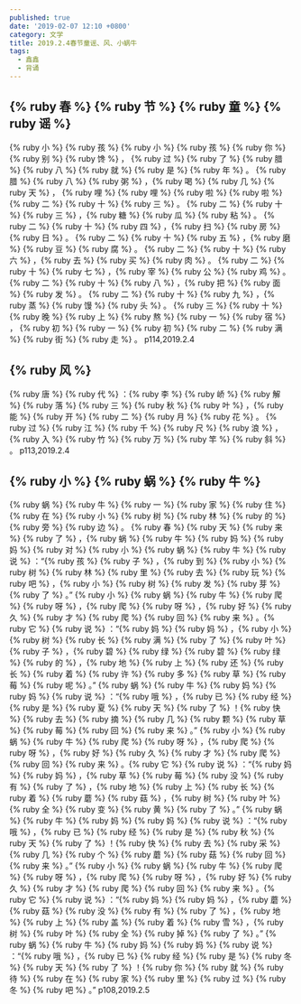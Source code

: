 ```yaml
---
published: true
date: '2019-02-07 12:10 +0800'
category: 文学
title: 2019.2.4春节童谣、风、小蜗牛
tags:
  - 鑫鑫
  - 背诵
---
```

##  {% ruby 春 %} {% ruby 节 %} {% ruby 童 %} {% ruby 谣 %} 
{% ruby 小 %} {% ruby 孩 %} {% ruby 小 %} {% ruby 孩 %} {% ruby 你 %} {% ruby 别 %} {% ruby 馋 %} ，
{% ruby 过 %} {% ruby 了 %} {% ruby 腊 %} {% ruby 八 %} {% ruby 就 %} {% ruby 是 %} {% ruby 年 %} 。
{% ruby 腊 %} {% ruby 八 %} {% ruby 粥 %} ，{% ruby 喝 %} {% ruby 几 %} {% ruby 天 %} ，
{% ruby 哩 %} {% ruby 哩 %} {% ruby 啦 %} {% ruby 啦 %} {% ruby 二 %} {% ruby 十 %} {% ruby 三 %} 。
{% ruby 二 %} {% ruby 十 %} {% ruby 三 %} ，{% ruby 糖 %} {% ruby 瓜 %} {% ruby 粘 %} 。
{% ruby 二 %} {% ruby 十 %} {% ruby 四 %} ，{% ruby 扫 %} {% ruby 房 %} {% ruby 日 %} 。
{% ruby 二 %} {% ruby 十 %} {% ruby 五 %} ，{% ruby 磨 %} {% ruby 豆 %} {% ruby 腐 %} 。
{% ruby 二 %} {% ruby 十 %} {% ruby 六 %} ，{% ruby 去 %} {% ruby 买 %} {% ruby 肉 %} 。
{% ruby 二 %} {% ruby 十 %} {% ruby 七 %} ，{% ruby 宰 %} {% ruby 公 %} {% ruby 鸡 %} 。
{% ruby 二 %} {% ruby 十 %} {% ruby 八 %} ，{% ruby 把 %} {% ruby 面 %} {% ruby 发 %} 。
{% ruby 二 %} {% ruby 十 %} {% ruby 九 %} ，{% ruby 蒸 %} {% ruby 馒 %} {% ruby 头 %} 。
{% ruby 三 %} {% ruby 十 %} {% ruby 晚 %} {% ruby 上 %} {% ruby 熬 %} {% ruby 一 %} {% ruby 宿 %} ，
{% ruby 初 %} {% ruby 一 %} {% ruby 初 %} {% ruby 二 %} {% ruby 满 %} {% ruby 街 %} {% ruby 走 %} 。
p114,2019.2.4

## {% ruby 风 %} 
{% ruby 唐 %} {% ruby 代 %} ：{% ruby 李 %} {% ruby 峤 %} 
{% ruby 解 %} {% ruby 落 %} {% ruby 三 %} {% ruby 秋 %} {% ruby 叶 %} ，{% ruby 能 %} {% ruby 开 %} {% ruby 二 %} {% ruby 月 %} {% ruby 花 %} 。
{% ruby 过 %} {% ruby 江 %} {% ruby 千 %} {% ruby 尺 %} {% ruby 浪 %} ，{% ruby 入 %} {% ruby 竹 %} {% ruby 万 %} {% ruby 竿 %} {% ruby 斜 %} 。
p113,2019.2.4

## {% ruby 小 %} {% ruby 蜗 %} {% ruby 牛 %} 
{% ruby 蜗 %} {% ruby 牛 %} {% ruby 一 %} {% ruby 家 %} {% ruby 住 %} {% ruby 在 %} {% ruby 小 %} {% ruby 树 %} {% ruby 林 %} {% ruby 的 %} {% ruby 旁 %} {% ruby 边 %} 。
{% ruby 春 %} {% ruby 天 %} {% ruby 来 %} {% ruby 了 %} ，{% ruby 蜗 %} {% ruby 牛 %} {% ruby 妈 %} {% ruby 妈 %} {% ruby 对 %} {% ruby 小 %} {% ruby 蜗 %} {% ruby 牛 %} {% ruby 说 %} ：“{% ruby 孩 %} {% ruby 子 %} ，{% ruby 到 %} {% ruby 小 %} {% ruby 树 %} {% ruby 林 %} {% ruby 里 %} {% ruby 去 %} {% ruby 玩 %} {% ruby 吧 %} ，{% ruby 小 %} {% ruby 树 %} {% ruby 发 %} {% ruby 芽 %} {% ruby 了 %} 。”
{% ruby 小 %} {% ruby 蜗 %} {% ruby 牛 %} {% ruby 爬 %} {% ruby 呀 %} ，{% ruby 爬 %} {% ruby 呀 %} ，{% ruby 好 %} {% ruby 久 %} {% ruby 才 %} {% ruby 爬 %} {% ruby 回 %} {% ruby 来 %} 。{% ruby 它 %} {% ruby 说 %} ：“{% ruby 妈 %} {% ruby 妈 %} ，{% ruby 小 %} {% ruby 树 %} {% ruby 长 %} {% ruby 满 %} {% ruby 了 %} {% ruby 叶 %} {% ruby 子 %} ，{% ruby 碧 %} {% ruby 绿 %} {% ruby 碧 %} {% ruby 绿 %} {% ruby 的 %} ，{% ruby 地 %} {% ruby 上 %} {% ruby 还 %} {% ruby 长 %} {% ruby 着 %} {% ruby 许 %} {% ruby 多 %} {% ruby 草 %} {% ruby 莓 %} {% ruby 呢 %} 。”
{% ruby 蜗 %} {% ruby 牛 %} {% ruby 妈 %} {% ruby 妈 %} {% ruby 说 %} ：“{% ruby 哦 %} ，{% ruby 已 %} {% ruby 经 %} {% ruby 是 %} {% ruby 夏 %} {% ruby 天 %} {% ruby 了 %} ！{% ruby 快 %} {% ruby 去 %} {% ruby 摘 %} {% ruby 几 %} {% ruby 颗 %} {% ruby 草 %} {% ruby 莓 %} {% ruby 回 %} {% ruby 来 %} 。”
{% ruby 小 %} {% ruby 蜗 %} {% ruby 牛 %} {% ruby 爬 %} {% ruby 呀 %} ，{% ruby 爬 %} {% ruby 呀 %} ，{% ruby 好 %} {% ruby 久 %} {% ruby 才 %} {% ruby 爬 %} {% ruby 回 %} {% ruby 来 %} 。{% ruby 它 %} {% ruby 说 %} ：“{% ruby 妈 %} {% ruby 妈 %} ，{% ruby 草 %} {% ruby 莓 %} {% ruby 没 %} {% ruby 有 %} {% ruby 了 %} ，{% ruby 地 %} {% ruby 上 %} {% ruby 长 %} {% ruby 着 %} {% ruby 蘑 %} {% ruby 菇 %} ，{% ruby 树 %} {% ruby 叶 %} {% ruby 全 %} {% ruby 变 %} {% ruby 黄 %} {% ruby 了 %} 。”
{% ruby 蜗 %} {% ruby 牛 %} {% ruby 妈 %} {% ruby 妈 %} {% ruby 说 %} ：“{% ruby 哦 %} ，{% ruby 已 %} {% ruby 经 %} {% ruby 是 %} {% ruby 秋 %} {% ruby 天 %} {% ruby 了 %} ！{% ruby 快 %} {% ruby 去 %} {% ruby 采 %} {% ruby 几 %} {% ruby 个 %} {% ruby 蘑 %} {% ruby 菇 %} {% ruby 回 %} {% ruby 来 %} 。”
{% ruby 小 %} {% ruby 蜗 %} {% ruby 牛 %} {% ruby 爬 %} {% ruby 呀 %} ，{% ruby 爬 %} {% ruby 呀 %} ，{% ruby 好 %} {% ruby 久 %} {% ruby 才 %} {% ruby 爬 %} {% ruby 回 %} {% ruby 来 %} 。{% ruby 它 %} {% ruby 说 %} ：“{% ruby 妈 %} {% ruby 妈 %} ，{% ruby 蘑 %} {% ruby 菇 %} {% ruby 没 %} {% ruby 有 %} {% ruby 了 %} ，{% ruby 地 %} {% ruby 上 %} {% ruby 盖 %} {% ruby 着 %} {% ruby 雪 %} ，{% ruby 树 %} {% ruby 叶 %} {% ruby 全 %} {% ruby 掉 %} {% ruby 了 %} 。”
{% ruby 蜗 %} {% ruby 牛 %} {% ruby 妈 %} {% ruby 妈 %} {% ruby 说 %} ：“{% ruby 哦 %} ，{% ruby 已 %} {% ruby 经 %} {% ruby 是 %} {% ruby 冬 %} {% ruby 天 %} {% ruby 了 %} ！{% ruby 你 %} {% ruby 就 %} {% ruby 待 %} {% ruby 在 %} {% ruby 家 %} {% ruby 里 %} {% ruby 过 %} {% ruby 冬 %} {% ruby 吧 %} 。”
p108,2019.2.5